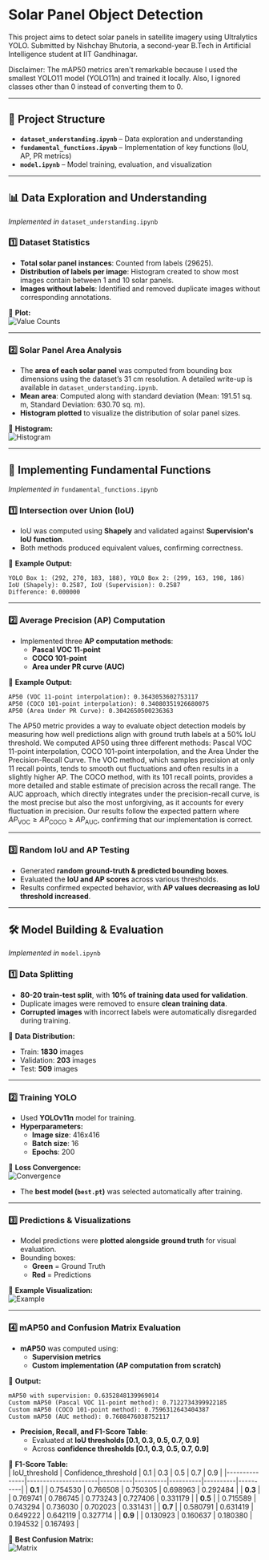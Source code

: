 # Solar Panel Object Detection

This project aims to detect solar panels in satellite imagery using Ultralytics YOLO. Submitted by Nishchay Bhutoria, a second-year B.Tech in Artificial Intelligence student at IIT Gandhinagar.

Disclaimer: The mAP50 metrics aren't remarkable because I used the smallest YOLO11 model (YOLO11n) and trained it locally. Also, I ignored classes other than 0 instead of converting them to 0.

---

## 📂 **Project Structure**
- **`dataset_understanding.ipynb`** – Data exploration and understanding
- **`fundamental_functions.ipynb`** – Implementation of key functions (IoU, AP, PR metrics)
- **`model.ipynb`** – Model training, evaluation, and visualization

---

## **📊 Data Exploration and Understanding**
*Implemented in* `dataset_understanding.ipynb`

### 1️⃣ **Dataset Statistics**
- **Total solar panel instances**: Counted from labels (29625).
- **Distribution of labels per image**: Histogram created to show most images contain between 1 and 10 solar panels.
- **Images without labels**: Identified and removed duplicate images without corresponding annotations.

📌 **Plot:**  
![Value Counts](readme_images/value_counts.png)

---

### 2️⃣ **Solar Panel Area Analysis**
- The **area of each solar panel** was computed from bounding box dimensions using the dataset’s 31 cm resolution. A detailed write-up is available in `dataset_understanding.ipynb`.
- **Mean area**: Computed along with standard deviation (Mean: 191.51 sq. m, Standard Deviation: 630.70 sq. m).
- **Histogram plotted** to visualize the distribution of solar panel sizes.

📌 **Histogram:**  
![Histogram](readme_images/histogram.png)

---

## **🔢 Implementing Fundamental Functions**
*Implemented in* `fundamental_functions.ipynb`

### 1️⃣ **Intersection over Union (IoU)**
- IoU was computed using **Shapely** and validated against **Supervision's IoU function**.
- Both methods produced equivalent values, confirming correctness.

📌 **Example Output:**  
```
YOLO Box 1: (292, 270, 183, 188), YOLO Box 2: (299, 163, 198, 186)
IoU (Shapely): 0.2587, IoU (Supervision): 0.2587
Difference: 0.000000
```

---

### 2️⃣ **Average Precision (AP) Computation**
- Implemented three **AP computation methods**:
  - **Pascal VOC 11-point**
  - **COCO 101-point**
  - **Area under PR curve (AUC)**

📌 **Example Output:**  
```
AP50 (VOC 11-point interpolation): 0.3643053602753117
AP50 (COCO 101-point interpolation): 0.34080351926680075
AP50 (Area Under PR Curve): 0.3042650500236363
```
The AP50 metric provides a way to evaluate object detection models by measuring how well predictions align with ground truth labels at a 50% IoU threshold. We computed AP50 using three different methods: Pascal VOC 11-point interpolation, COCO 101-point interpolation, and the Area Under the Precision-Recall Curve. The VOC method, which samples precision at only 11 recall points, tends to smooth out fluctuations and often results in a slightly higher AP. The COCO method, with its 101 recall points, provides a more detailed and stable estimate of precision across the recall range. The AUC approach, which directly integrates under the precision-recall curve, is the most precise but also the most unforgiving, as it accounts for every fluctuation in precision. Our results follow the expected pattern where $AP_\text{VOC} \ge AP_\text{COCO} \ge AP_\text{AUC}$, confirming that our implementation is correct.

---

### 3️⃣ **Random IoU and AP Testing**
- Generated **random ground-truth & predicted bounding boxes**.
- Evaluated the **IoU and AP scores** across various thresholds.
- Results confirmed expected behavior, with **AP values decreasing as IoU threshold increased**.

---

## **🛠 Model Building & Evaluation**
*Implemented in* `model.ipynb`

### 1️⃣ **Data Splitting**
- **80-20 train-test split**, with **10% of training data used for validation**.
- Duplicate images were removed to ensure **clean training data**.
- **Corrupted images** with incorrect labels were automatically disregarded during training.

📌 **Data Distribution:**  
- Train: **1830** images  
- Validation: **203** images  
- Test: **509** images  

---

### 2️⃣ **Training YOLO**
- Used **YOLOv11n** model for training.
- **Hyperparameters:**
  - **Image size**: 416x416  
  - **Batch size**: 16  
  - **Epochs**: 200  

📌 **Loss Convergence:**  
![Convergence](runs/detect/train/results.png)

- The **best model (`best.pt`)** was selected automatically after training.

---

### 3️⃣ **Predictions & Visualizations**
- Model predictions were **plotted alongside ground truth** for visual evaluation.
- Bounding boxes:
  - **Green** = Ground Truth
  - **Red** = Predictions

📌 **Example Visualization:**  
![Example](readme_images/example_prediction.png)

---

### 4️⃣ **mAP50 and Confusion Matrix Evaluation**
- **mAP50** was computed using:
  - **Supervision metrics**
  - **Custom implementation (AP computation from scratch)**

📌 **Output:**
```
mAP50 with supervision: 0.6352848139969014
Custom mAP50 (Pascal VOC 11-point method): 0.7122734399922185
Custom mAP50 (COCO 101-point method): 0.7596312643404387
Custom mAP50 (AUC method): 0.7608476038752117
```

- **Precision, Recall, and F1-Score Table**:
  - Evaluated at **IoU thresholds [0.1, 0.3, 0.5, 0.7, 0.9]**
  - Across **confidence thresholds [0.1, 0.3, 0.5, 0.7, 0.9]**

📌 **F1-Score Table:**  
| IoU_threshold  | Confidence_threshold | 0.1      | 0.3      | 0.5      | 0.7      | 0.9      |
|---------------|----------------------|----------|----------|----------|----------|----------|
| **0.1**       |                      | 0.754530 | 0.766508 | 0.750305 | 0.698963 | 0.292484 |
| **0.3**       |                      | 0.769741 | 0.786745 | 0.773243 | 0.727406 | 0.331179 |
| **0.5**       |                      | 0.715589 | 0.743294 | 0.736030 | 0.702023 | 0.331431 |
| **0.7**       |                      | 0.580791 | 0.631419 | 0.649222 | 0.642119 | 0.327714 |
| **0.9**       |                      | 0.130923 | 0.160637 | 0.180380 | 0.194532 | 0.167493 |

📌 **Best Confusion Matrix:**  
![Matrix](readme_images/best_conf_matrix.png)
